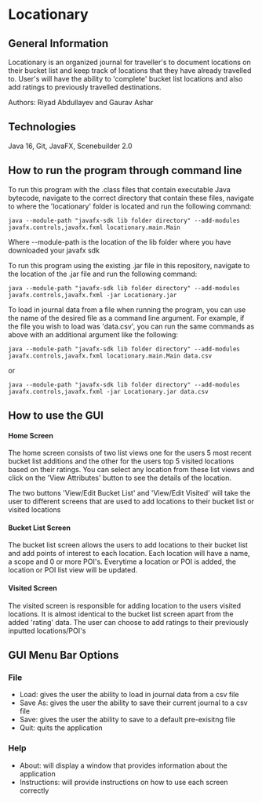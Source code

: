 # Locationary

## General Information
Locationary is an organized journal for traveller's to
document locations on their bucket list and keep track of 
locations that they have already travelled to. User's will
have the ability to 'complete' bucket list locations and
also add ratings to previously travelled destinations.

Authors: Riyad Abdullayev and Gaurav Ashar




## Technologies
Java 16, Git, JavaFX, Scenebuilder 2.0



## How to run the program through command line
To run this program with the .class files that contain 
executable Java bytecode, navigate to the correct directory
that contain these files, navigate to where the 'locationary'
folder is located and run the following command:

`java --module-path "javafx-sdk lib folder directory"
--add-modules javafx.controls,javafx.fxml locationary.main.Main`

Where --module-path is the location of the
lib folder where you have downloaded your javafx sdk




To run this program using the existing .jar file in this repository, 
navigate to the location of the .jar file and run the
following command:

`java --module-path "javafx-sdk lib folder directory"
--add-modules javafx.controls,javafx.fxml -jar Locationary.jar`

To load in journal data from a file when running the program,
you can use the name of the desired file as a command line argument.
For example, if the file you wish to load was 'data.csv',
you can run the same commands as above with an additional argument like the following:

`java --module-path "javafx-sdk lib folder directory"
--add-modules javafx.controls,javafx.fxml locationary.main.Main data.csv`

or

`java --module-path "javafx-sdk lib folder directory"
--add-modules javafx.controls,javafx.fxml -jar Locationary.jar data.csv`


## How to use the GUI
#### Home Screen
The home screen consists of two list views one for the 
users 5 most recent bucket list additions and the other
for the users top 5 visited locations based on their ratings.
You can select any location from these list views and click
on the 'View Attributes' button to see the details of the
location.

The two buttons 'View/Edit Bucket List' and 'View/Edit Visited' 
will take the user to different screens that are used
to add locations to their bucket list or visited locations

#### Bucket List Screen
The bucket list screen allows the users to add locations 
to their bucket list and add points of interest to each
location. Each location will have a name, a scope and
0 or more POI's. Everytime a location or POI is added,
the location or POI list view will be updated.


#### Visited Screen
The visited screen is responsible for adding location to 
the users visited locations. It is almost identical to the
bucket list screen apart from the added 'rating' data. The
user can choose to add ratings to their previously inputted
locations/POI's



## GUI Menu Bar Options
### File
* Load: gives the user the ability to load in journal data from a csv file
* Save As: gives the user the ability to save their current journal to a csv file
* Save: gives the user the ability to save to a default pre-exisitng file
* Quit: quits the application

### Help
* About: will display a window that provides information about the application
* Instructions: will provide instructions on how to use each screen correctly
